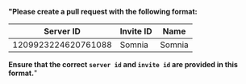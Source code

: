 

**"Please create a pull request with the following format:**

| Server ID               | Invite ID   | Name |
|-------------------------|-------------|------|
| 1209923224620761088     | Somnia      | Somnia|

**Ensure that the correct `server id` and `invite id` are provided in this format.**"
